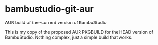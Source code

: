 # bambustudio-git-aur
AUR build of the -current version of BambuStudio

This is my copy of the proposed AUR PKGBUILD for the HEAD version of BambuStudio. Nothing complex, just a simple build that works.
